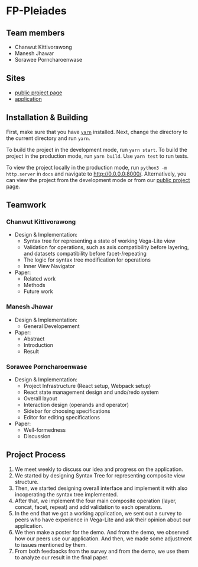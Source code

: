 # FP-Pleiades

## Team members

- Chanwut Kittivorawong
- Manesh Jhawar
- Sorawee Porncharoenwase

## Sites

- [public project page](https://chanwutk.github.io/pleiades/)
- [application](https://chanwutk.github.io/pleiades/app.html)

## Installation & Building

First, make sure that you have [`yarn`](https://yarnpkg.com/en/docs/install) installed. Next, change the directory to the current directory and run `yarn`.

To build the project in the development mode, run `yarn start`. To build the project in the production mode, run `yarn build`. Use `yarn test` to run tests.

To view the project locally in the production mode, run `python3 -m http.server` in `docs` and navigate to http://0.0.0.0:8000/. Alternatively, you can view the project from the development mode or from our [public project page](https://chanwutk.github.io/pleiades/).

## Teamwork

### Chanwut Kittivorawong

- Design & Implementation:
  - Syntax tree for representing a state of working Vega-Lite view
  - Validation for operations, such as axis compatibility before layering, and datasets compatibility before facet-/repeating
  - The logic for syntax tree modification for operations
  - Inner View Navigator
- Paper:
  - Related work
  - Methods
  - Future work

### Manesh Jhawar

- Design & Implementation:
  - General Developement
- Paper: 
  - Abstract 
  - Introduction 
  - Result

### Sorawee Porncharoenwase

- Design & Implementation:
  - Project Infrastructure (React setup, Webpack setup)
  - React state management design and undo/redo system
  - Overall layout
  - Interaction design (operands and operator)
  - Sidebar for choosing specifications
  - Editor for editing specifications
- Paper:
  - Well-formedness
  - Discussion

## Project Process
1. We meet weekly to discuss our idea and progress on the application.
2. We started by designing Syntax Tree for representing composite view structure.
3. Then, we started designing overall interface and implement it with also incoperating the syntax tree implemented.
4. After that, we implement the four main composite operation (layer, concat, facet, repeat) and add validation to each operations.
5. In the end that we got a working application, we sent out a survey to peers who have experience in Vega-Lite and ask their opinion about our application.
6. We then make a poster for the demo. And from the demo, we observed how our peers use our application. And then, we made some adjustment to issues mentioned by them.
7. From both feedbacks from the survey and from the demo, we use them to analyze our result in the final paper.

